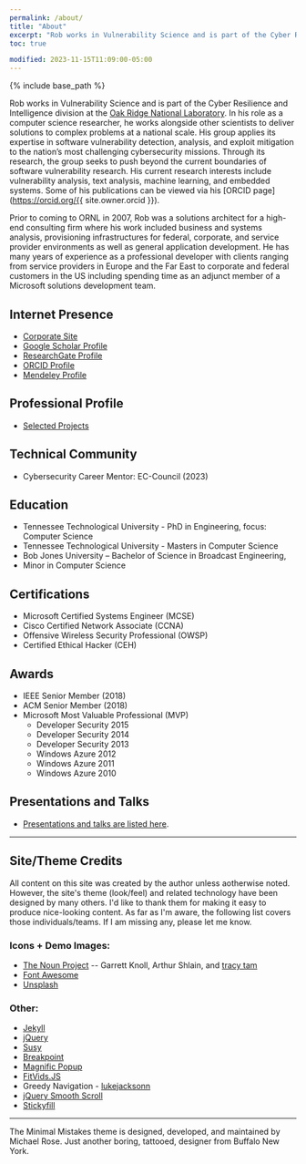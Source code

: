 ```yaml
---
permalink: /about/
title: "About"
excerpt: "Rob works in Vulnerability Science and is part of the Cyber Resilience and Intelligence division at the Oak Ridge National Laboratory. In his role as a computer science researcher, he works alongside other scientists to deliver solutions to complex problems at a national scale."
toc: true

modified: 2023-11-15T11:09:00-05:00
---
```


{% include base_path %}

Rob works in Vulnerability Science and is part of the Cyber Resilience and Intelligence division at the [Oak Ridge National Laboratory](https://www.ornl.gov/). In his role as a computer science researcher, he works alongside other scientists to deliver solutions to complex problems at a national scale. His group applies its expertise in software vulnerability detection, analysis, and exploit mitigation to the nation’s most challenging cybersecurity missions. Through its research, the group seeks to push beyond the current boundaries of software vulnerability research. His current research interests include vulnerability analysis, text analysis, machine learning, and embedded systems. Some of his publications can be viewed via his [ORCID page](https://orcid.org/{{ site.owner.orcid }}).

Prior to coming to ORNL in 2007, Rob was a solutions architect for a high-end consulting firm where his work included business and systems analysis, provisioning infrastructures for federal, corporate, and service provider environments as well as general application development. He has many years of experience as a professional developer with clients ranging from service providers in Europe and the Far East to corporate and federal customers in the US including spending time as an adjunct member of a Microsoft solutions development team.

## Internet Presence

* [Corporate Site](https://www.ornl.gov/staff-profile/rob-gillen)
* [Google Scholar Profile](http://scholar.google.com/citations?user=aWpgGlcAAAAJ)
* [ResearchGate Profile](https://www.researchgate.net/profile/Robert_Gillen2/)
* [ORCID Profile](https://orcid.org/0000-0002-9002-1440)
* [Mendeley Profile](https://www.mendeley.com/profiles/rob-gillen/)

## Professional Profile
* [Selected Projects](/about/profile)

## Technical Community
* Cybersecurity Career Mentor: EC-Council (2023)


## Education

* Tennessee Technological University - PhD in Engineering, focus: Computer Science
* Tennessee Technological University - Masters in Computer Science
* Bob Jones University – Bachelor of Science in Broadcast Engineering,
* Minor in Computer Science

## Certifications

* Microsoft Certified Systems Engineer (MCSE)
* Cisco Certified Network Associate (CCNA)
* Offensive Wireless Security Professional (OWSP)
* Certified Ethical Hacker (CEH)

## Awards

* IEEE Senior Member (2018)
* ACM Senior Member (2018)
* Microsoft Most Valuable Professional (MVP)
  * Developer Security 2015
  * Developer Security 2014
  * Developer Security 2013
  * Windows Azure 2012
  * Windows Azure 2011
  * Windows Azure 2010

## Presentations and Talks

* [Presentations and talks are listed here](/presentations/).


---

## Site/Theme Credits

All content on this site was created by the author unless aotherwise noted. However, the site's theme (look/feel) and related technology have been designed by many others. I'd like to thank them for making it easy to produce nice-looking content. As far as I'm aware, the following list covers those individuals/teams. If I am missing any, please let me know.

### Icons + Demo Images:

- [The Noun Project](https://thenounproject.com) -- Garrett Knoll, Arthur Shlain, and [tracy tam](https://thenounproject.com/tracytam)
- [Font Awesome](http://fortawesome.github.io/Font-Awesome/)
- [Unsplash](https://unsplash.com/)

### Other:

- [Jekyll](http://jekyllrb.com/)
- [jQuery](http://jquery.com/)
- [Susy](http://susy.oddbird.net/)
- [Breakpoint](http://breakpoint-sass.com/)
- [Magnific Popup](http://dimsemenov.com/plugins/magnific-popup/)
- [FitVids.JS](http://fitvidsjs.com/)
- Greedy Navigation - [lukejacksonn](http://codepen.io/lukejacksonn/pen/PwmwWV)
- [jQuery Smooth Scroll](https://github.com/kswedberg/jquery-smooth-scroll)
- [Stickyfill](https://github.com/wilddeer/stickyfill)

---

The Minimal Mistakes theme is designed, developed, and maintained by Michael Rose. Just another boring, tattooed, designer from Buffalo New York.
